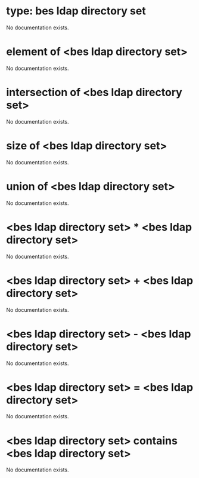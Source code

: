 # type: bes ldap directory set

No documentation exists.

# element of &lt;bes ldap directory set&gt;

No documentation exists.

# intersection of &lt;bes ldap directory set&gt;

No documentation exists.

# size of &lt;bes ldap directory set&gt;

No documentation exists.

# union of &lt;bes ldap directory set&gt;

No documentation exists.

# &lt;bes ldap directory set&gt; * &lt;bes ldap directory set&gt;

No documentation exists.

# &lt;bes ldap directory set&gt; + &lt;bes ldap directory set&gt;

No documentation exists.

# &lt;bes ldap directory set&gt; - &lt;bes ldap directory set&gt;

No documentation exists.

# &lt;bes ldap directory set&gt; = &lt;bes ldap directory set&gt;

No documentation exists.

# &lt;bes ldap directory set&gt; contains &lt;bes ldap directory set&gt;

No documentation exists.
